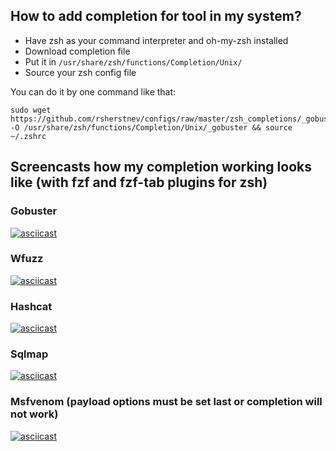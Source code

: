 ## How to add completion for tool in my system?
- Have zsh as your command interpreter and oh-my-zsh installed
- Download completion file
- Put it in `/usr/share/zsh/functions/Completion/Unix/`
- Source your zsh config file

You can do it by one command like that:
```
sudo wget https://github.com/rsherstnev/configs/raw/master/zsh_completions/_gobuster -O /usr/share/zsh/functions/Completion/Unix/_gobuster && source ~/.zshrc
```
## Screencasts how my completion working looks like (with fzf and fzf-tab plugins for zsh)

### Gobuster
[![asciicast](https://asciinema.org/a/335775.svg)](https://asciinema.org/a/335775)

### Wfuzz
[![asciicast](https://asciinema.org/a/338885.svg)](https://asciinema.org/a/338885)

### Hashcat
[![asciicast](https://asciinema.org/a/336061.svg)](https://asciinema.org/a/336061)

### Sqlmap
[![asciicast](https://asciinema.org/a/336070.svg)](https://asciinema.org/a/336070)

### Msfvenom (payload options must be set last or completion will not work)
[![asciicast](https://asciinema.org/a/336071.svg)](https://asciinema.org/a/336071)